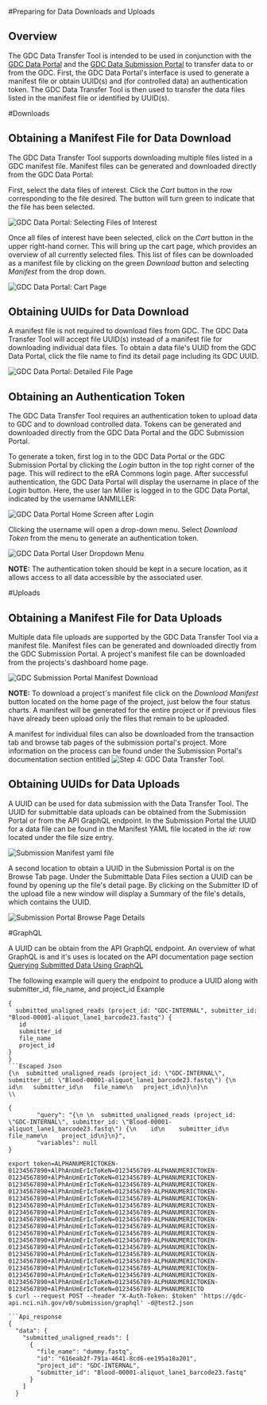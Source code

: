 #Preparing for Data Downloads and Uploads

## Overview

The GDC Data Transfer Tool is intended to be used in conjunction with the [GDC Data Portal](https://gdc-portal.nci.nih.gov) and the [GDC Data Submission Portal](https://gdc-portal.nci.nih.gov/submission/) to transfer data to or from the GDC. First, the GDC Data Portal&#39;s interface is used to generate a manifest file or obtain UUID(s) and (for controlled data) an authentication token. The GDC Data Transfer Tool is then used to transfer the data files listed in the manifest file or identified by UUID(s).

#Downloads
## Obtaining a Manifest File for Data Download

The GDC Data Transfer Tool supports downloading multiple files listed in a GDC manifest file. Manifest files can be generated and downloaded directly from the GDC Data Portal:

First, select the data files of interest. Click the *Cart* button in the row corresponding to the file desired. The button will turn green to indicate that the file has been selected.

![GDC Data Portal: Selecting Files of Interest](images/09-15_Data-Portal-File-Selection.png "Selecting Files of Interest")


Once all files of interest have been selected, click on the *Cart* button in the upper right-hand corner. This will bring up the cart page, which provides an overview of all currently selected files. This list of files can be downloaded as a manifest file by clicking on the green *Download* button and selecting *Manifest* from the drop down.

![GDC Data Portal: Cart Page](images/09-15-v2_Data-Portal-Cart-Page.png)

## Obtaining UUIDs for Data Download

A manifest file is not required to download files from GDC. The GDC Data Transfer Tool will accept file UUID(s) instead of a manifest file for downloading individual data files. To obtain a data file's UUID from the GDC Data Portal, click the file name to find its detail page including its GDC UUID.

![GDC Data Portal: Detailed File Page](images/09-22_Data-portal-file-detail-pagev2.png)


## Obtaining an Authentication Token

The GDC Data Transfer Tool requires an authentication token to upload data to GDC and to download controlled data. Tokens can be generated and downloaded directly from the GDC Data Portal and the GDC Submission Portal.

To generate a token, first log in to the GDC Data Portal or the GDC Submission Portal by clicking the *Login* button in the top right corner of the page. This will redirect to the eRA Commons login page. After successful authentication, the GDC Data Portal will display the username in place of the *Login* button. Here, the user Ian Miller is logged in to the GDC Data Portal, indicated by the username IANMILLER:

![GDC Data Portal Home Screen after Login](images/09-30_gdc-data-portal-home-screen-after-login.png)
<!---**GDC Data Portal Home Screen after Login**--->

Clicking the username will open a drop-down menu. Select *Download Token* from the menu to generate an authentication token.

![GDC Data Portal User Dropdown Menu](images/auth_example_download_token-2.png)
<!---**GDC Data Portal User Dropdown Menu**--->

**NOTE:** The authentication token should be kept in a secure location, as it allows access to all data accessible by the associated user.

#Uploads
## Obtaining a Manifest File for Data Uploads
Multiple data file uploads are supported by the GDC Data Transfer Tool via a manifest file. Manifest files can be generated and downloaded directly from the GDC Submission Portal.  A project's manifest file can be downloaded from the projects's dashboard home page.  

![GDC Submission Portal Manifest Download](images/10-10-16_manifest_upload.png)
<!---**GDC Submission Portal Manifest Download**--->

**NOTE:** To download a project's manifest file click on the _Download Manifest_ button located on the home page of the project, just below the four status charts.  A manifest will be generated for the entire project or if previous files have already been upload only the files that remain to be uploaded.  

A manifest for individual files can also be downloaded from the transaction tab and browse tab pages of the submission portal's project.  More information on the process can be found under the Submission Portal's documentation section entitled ![Step 4: GDC Data Transfer Tool](https://gdc-docs.nci.nih.gov/Data_Submission_Portal/Users_Guide/Upload_Data/#step-4-gdc-data-transfer-tool).

## Obtaining UUIDs for Data Uploads
A UUID can be used for data submission with the Data Transfer Tool.  The UUID for submittable data uploads can be obtained from the Submission Portal or from the API GraphQL endpoint.  In the Submission Portal the UUID for a data file can be found in the Manifest YAML file located in the _id:_ row located under the file size entry.   

![Submission Manifest yaml file](images/10-18_yaml_submission_UUID.png)


 A second location to obtain a UUID in the Submission Portal is on the Browse Tab page. Under the Submittable Data Files section a UUID can be found by opening up the file's detail page. By clicking on the Submitter ID of the upload file a new window will display a Summary of the file's details, which contains the UUID.

![Submission Portal Browse Page Details](images/submission_portal_browse_page_UUID.png)  

#GraphQL

A UUID can be obtain from the API GraphQL endpoint.  An overview of what GraphQL is and it's uses is located on the API documentation page section [Querying Submitted Data Using GraphQL](https://gdc-docs.nci.nih.gov/API/Users_Guide/Submission/#querying-submitted-data-using-graphql)

The following example will query the endpoint to produce a UUID along with submitter_id, file_name, and project_id
Example
```GraphQl_Bare
{
  submitted_unaligned_reads (project_id: "GDC-INTERNAL", submitter_id: "Blood-00001-aliquot_lane1_barcode23.fastq") {
   id
   submitter_id
   file_name
   project_id
}
}
```Escaped Json
{\n  submitted_unaligned_reads (project_id: \"GDC-INTERNAL\", submitter_id: \"Blood-00001-aliquot_lane1_barcode23.fastq\") {\n   id\n   submitter_id\n   file_name\n   project_id\n}\n}\n
\\
```

```Query_json
{
        "query": "{\n \n  submitted_unaligned_reads (project_id: \"GDC-INTERNAL\", submitter_id: \"Blood-00001-aliquot_lane1_barcode23.fastq\") {\n    id\n    submitter_id\n    file_name\n    project_id\n}\n}",
        "variables": null
}
```
```Shell_command
export token=ALPHANUMERICTOKEN-01234567890+AlPhAnUmErIcToKeN=0123456789-ALPHANUMERICTOKEN-01234567890+AlPhAnUmErIcToKeN=0123456789-ALPHANUMERICTOKEN-01234567890+AlPhAnUmErIcToKeN=0123456789-ALPHANUMERICTOKEN-01234567890+AlPhAnUmErIcToKeN=0123456789-ALPHANUMERICTOKEN-01234567890+AlPhAnUmErIcToKeN=0123456789-ALPHANUMERICTOKEN-01234567890+AlPhAnUmErIcToKeN=0123456789-ALPHANUMERICTOKEN-01234567890+AlPhAnUmErIcToKeN=0123456789-ALPHANUMERICTOKEN-01234567890+AlPhAnUmErIcToKeN=0123456789-ALPHANUMERICTOKEN-01234567890+AlPhAnUmErIcToKeN=0123456789-ALPHANUMERICTOKEN-01234567890+AlPhAnUmErIcToKeN=0123456789-ALPHANUMERICTOKEN-01234567890+AlPhAnUmErIcToKeN=0123456789-ALPHANUMERICTOKEN-01234567890+AlPhAnUmErIcToKeN=0123456789-ALPHANUMERICTOKEN-01234567890+AlPhAnUmErIcToKeN=0123456789-ALPHANUMERICTOKEN-01234567890+AlPhAnUmErIcToKeN=0123456789-ALPHANUMERICTOKEN-01234567890+AlPhAnUmErIcToKeN=0123456789-ALPHANUMERICTOKEN-01234567890+AlPhAnUmErIcToKeN=0123456789-ALPHANUMERICTOKEN-01234567890+AlPhAnUmErIcToKeN=0123456789-ALPHANUMERICTOKEN-01234567890+AlPhAnUmErIcToKeN=0123456789-ALPHANUMERICTO
$ curl --request POST --header "X-Auth-Token: $token" 'https://gdc-api.nci.nih.gov/v0/submission/graphql' -d@test2.json

```Api_response
{
  "data": {
    "submitted_unaligned_reads": [
      {
        "file_name": "dummy.fastq",
        "id": "616eab2f-791a-4641-8cd6-ee195a10a201",
        "project_id": "GDC-INTERNAL",
        "submitter_id": "Blood-00001-aliquot_lane1_barcode23.fastq"
      }
    ]
  }
```
